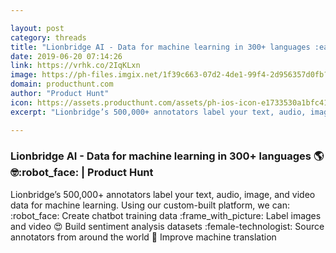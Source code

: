 ```yaml
---

layout: post
category: threads
title: "Lionbridge AI - Data for machine learning in 300+ languages :earth_americas::nerd_face::robot_face:"
date: 2019-06-20 07:14:26
link: https://vrhk.co/2IqKLxn
image: https://ph-files.imgix.net/1f39c663-07d2-4de1-99f4-2d956357d0fb?auto=format&fit=crop&h=512&w=1024
domain: producthunt.com
author: "Product Hunt"
icon: https://assets.producthunt.com/assets/ph-ios-icon-e1733530a1bfc41080db8161823f1ef262cdbbc933800c0a2a706f70eb9c277a.png
excerpt: "Lionbridge’s 500,000+ annotators label your text, audio, image, and video data for machine learning. Using our custom-built platform, we can: :robot_face: Create chatbot training data :frame_with_picture: Label images and video :heart_eyes: Build sentiment analysis datasets :female-technologist: Source annotators from around the world :speech_balloon: Improve machine translation"

---
```


### Lionbridge AI - Data for machine learning in 300+ languages :earth_americas::nerd_face::robot_face: | Product Hunt

Lionbridge’s 500,000+ annotators label your text, audio, image, and video data for machine learning. Using our custom-built platform, we can: :robot_face: Create chatbot training data :frame_with_picture: Label images and video :heart_eyes: Build sentiment analysis datasets :female-technologist: Source annotators from around the world :speech_balloon: Improve machine translation